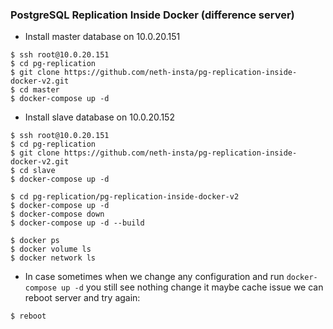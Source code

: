 ### PostgreSQL Replication Inside Docker (difference server)

- Install master database on 10.0.20.151
```shell
$ ssh root@10.0.20.151
$ cd pg-replication
$ git clone https://github.com/neth-insta/pg-replication-inside-docker-v2.git
$ cd master
$ docker-compose up -d
```

- Install slave database on 10.0.20.152
```shell
$ ssh root@10.0.20.151
$ cd pg-replication
$ git clone https://github.com/neth-insta/pg-replication-inside-docker-v2.git
$ cd slave
$ docker-compose up -d
```

```shell
$ cd pg-replication/pg-replication-inside-docker-v2
$ docker-compose up -d
$ docker-compose down
$ docker-compose up -d --build

$ docker ps
$ docker volume ls
$ docker network ls
```

- In case sometimes when we change any configuration and run ` docker-compose up -d ` you still see nothing change it maybe cache issue we can reboot server and try again:

```shell
$ reboot
```